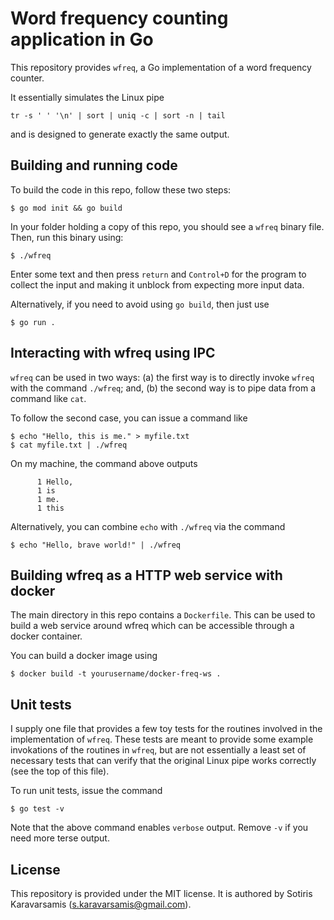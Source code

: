 # Word frequency counting application in Go

This repository provides `wfreq`, a Go implementation of a word frequency counter.

It essentially simulates the Linux pipe

`
tr -s ' ' '\n' | sort | uniq -c | sort -n | tail
`

and is designed to generate exactly the same output.

## Building and running code

To build the code in this repo, follow these two steps:

``
$ go mod init && go build
``

In your folder holding a copy of this repo, you should see a `wfreq` binary file. Then, run this binary using:

``
$ ./wfreq
``

Enter some text and then press `return` and `Control+D` for the program to collect the input and making it unblock from expecting more input data.

Alternatively, if you need to avoid using `go build`, then just use

``
$ go run .
``

## Interacting with wfreq using IPC

`wfreq` can be used in two ways: (a) the first way is to directly invoke `wfreq` with the command `./wfreq`; and, (b) the second way is to pipe data from a command like `cat`.

To follow the second case, you can issue a command like

```
$ echo "Hello, this is me." > myfile.txt
$ cat myfile.txt | ./wfreq
```

On my machine, the command above outputs

```
      1 Hello,
      1 is
      1 me.
      1 this
```

Alternatively, you can combine `echo` with `./wfreq` via the command

``
$ echo "Hello, brave world!" | ./wfreq
``

## Building wfreq as a HTTP web service with docker

The main directory in this repo contains a `Dockerfile`. This can be used to build a web service around wfreq which can be accessible through a docker container.

You can build a docker image using

```
$ docker build -t yourusername/docker-freq-ws .
```

## Unit tests

I supply one file that provides a few toy tests for the routines involved in the implementation of `wfreq`. These tests are meant to provide some example invokations of the routines in `wfreq`, but are not essentially a least set of necessary tests that can verify that the original Linux pipe works correctly (see the top of this file).

To run unit tests, issue the command

``
$ go test -v
``

Note that the above command enables `verbose` output. Remove `-v` if you need more terse output.

## License

This repository is provided under the MIT license. It is authored by Sotiris Karavarsamis (s.karavarsamis@gmail.com).
